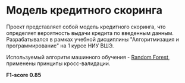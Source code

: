 # Модель кредитного скоринга

Проект представляет собой модель кредитного скоринга, что определяет вероятность выдачи кредита по введенным данным. Разрабатывался в рамках учебной дисциплины "Алгоритмизация и программирование" на 1 курсе НИУ ВШЭ.

Используемый алгоритм машинного обучения - [Random Forest](https://scikit-learn.org/stable/modules/generated/sklearn.ensemble.RandomForestClassifier.html), применены принципы кросс-валидации.

**F1-score 0.85**

